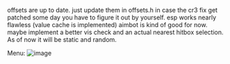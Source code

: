 offsets are up to date. just update them in offsets.h
in case the cr3 fix get patched some day you have to figure it out by yourself.
esp works nearly flawless (value cache is implemented)
aimbot is kind of good for now. maybe implement a better vis check and an actual nearest hitbox selection. As of now it will be static and random.


Menu:
![image](https://github.com/user-attachments/assets/afc1754e-1216-4507-a98b-9cf245aa8b94)
